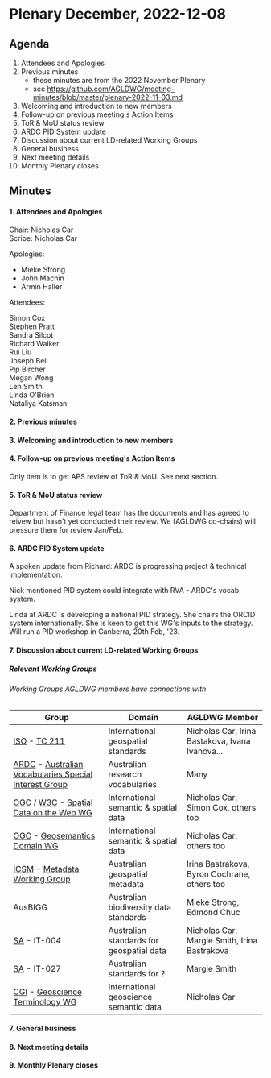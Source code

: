 # Plenary December, 2022-12-08

## Agenda

1. Attendees and Apologies
2. Previous minutes
    * these minutes are from the 2022 November Plenary
    * see <https://github.com/AGLDWG/meeting-minutes/blob/master/plenary-2022-11-03.md>
3. Welcoming and introduction to new members
4. Follow-up on previous meeting's Action Items
5. ToR & MoU status review
6. ARDC PID System update
7. Discussion about current LD-related Working Groups
8. General business 
9. Next meeting details
10. Monthly Plenary closes

## Minutes

#### 1. Attendees and Apologies

Chair: Nicholas Car  
Scribe: Nicholas Car    

Apologies:  
* Mieke Strong
* John Machin
* Armin Haller

Attendees:  

Simon Cox  
Stephen Pratt  
Sandra Silcot  
Richard Walker  
Rui Liu  
Joseph Bell  
Pip Bircher  
Megan Wong  
Len Smith  
Linda O'Brien  
Nataliya Katsman

#### 2. Previous minutes
#### 3. Welcoming and introduction to new members
#### 4. Follow-up on previous meeting's Action Items

Only item is to get APS review of ToR & MoU. See next section.

#### 5. ToR & MoU status review

Department of Finance legal team has the documents and has agreed to reivew but hasn't yet conducted their review. We (AGLDWG co-chairs) will pressure them for review Jan/Feb.

#### 6. ARDC PID System update

A spoken update from Richard: ARDC is progressing project & technical implementation.

Nick mentioned PID system could integrate with RVA - ARDC's vocab system.

Linda at ARDC is developing a national PID strategy. She chairs the ORCID system internationally. She is keen to get this WG's inputs to the strategy. Will run a PID workshop in Canberra, 20th Feb, '23.

#### 7. Discussion about current LD-related Working Groups

##### Relevant Working Groups

###### Working Groups AGLDWG members have connections with

**Group** | **Domain** | **AGLDWG Member**
--- | --- | ---
[ISO](https://www.iso.org/home.html) - [TC 211](https://www.iso.org/committee/54904.html) | International geospatial standards | Nicholas Car, Irina Bastakova, Ivana Ivanova...
[ARDC](https://ardc.edu.au/) - [Australian Vocabularies Special Interest Group](https://sites.google.com/ardc.edu.au/avsig) | Australian research vocabularies | Many
[OGC](https://www.ogc.org/) / [W3C](https://w3.org/) - [Spatial Data on the Web WG](https://www.w3.org/2017/sdwig/) | International semantic & spatial data | Nicholas Car, Simon Cox, others too 
[OGC](https://www.ogc.org/) - [Geosemantics Domain WG](https://www.ogc.org/projects/groups/semantics) | International semantic & spatial data | Nicholas Car, others too
[ICSM](https://icsm.gov.au/) - [Metadata Working Group](https://www.icsm.gov.au/what-we-do/metadata-working-group) | Australian geospatial metadata | Irina Bastrakova, Byron Cochrane, others too
AusBIGG | Australian biodiversity data standards | Mieke Strong, Edmond Chuc
[SA](https://www.standards.org.au/) - IT-004 | Australian standards for geospatial data | Nicholas Car, Margie Smith, Irina Bastrakova
[SA](https://www.standards.org.au/) - IT-027 | Australian standards for ? |  Margie Smith
[CGI](https://cgi-iugs.org/) - [Geoscience Terminology WG](https://cgi-iugs.org/project/geoscienceterminology/) | International geoscience semantic data | Nicholas Car

#### 7. General business 
#### 8. Next meeting details
#### 9. Monthly Plenary closes
